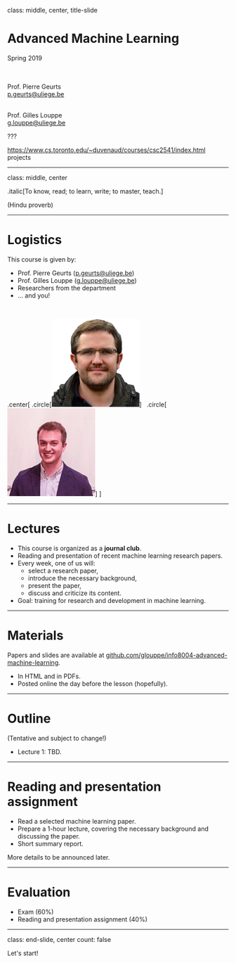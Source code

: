 class: middle, center, title-slide

# Advanced Machine Learning

Spring 2019

<br><br>
Prof. Pierre Geurts<br>
[p.geurts@uliege.be](p.geurts@uliege.be)<br><br>

Prof. Gilles Louppe<br>
[g.louppe@uliege.be](g.louppe@uliege.be)

???

https://www.cs.toronto.edu/~duvenaud/courses/csc2541/index.html projects

---

class: middle, center

.italic[To know, read; to learn, write; to master, teach.]

(Hindu proverb)

---

# Logistics

This course is given by:
- Prof. Pierre Geurts ([p.geurts@uliege.be](p.geurts@uliege.be))
- Prof. Gilles Louppe ([g.louppe@uliege.be](mailto:g.louppe@uliege.be))
- Researchers from the department
- ... and you!

<br>

.center[
.circle[![](figures/outline/pierre.jpg)] &nbsp;
.circle[![](figures/outline/gilles.jpg)]
]

---

# Lectures

- This course is organized as a **journal club**.
- Reading and presentation of recent machine learning research papers.
- Every week, one of us will:
    - select a research paper,
    - introduce the necessary background,
    - present the paper,
    - discuss and criticize its content.
- Goal: training for research and development in machine learning.

---

# Materials

Papers and slides are available at [github.com/glouppe/info8004-advanced-machine-learning](https://github.com/glouppe/info8004-advanced-machine-learning).
- In HTML and in PDFs.
- Posted online the day before the lesson (hopefully).

---

# Outline

(Tentative and subject to change!)

- Lecture 1: TBD.

---

# Reading and presentation assignment

- Read a selected machine learning paper.
- Prepare a 1-hour lecture, covering the necessary background and discussing the paper.
- Short summary report.

More details to be announced later.

---

# Evaluation

- Exam (60%)
- Reading and presentation assignment (40%)

---

class: end-slide, center
count: false

Let's start!

